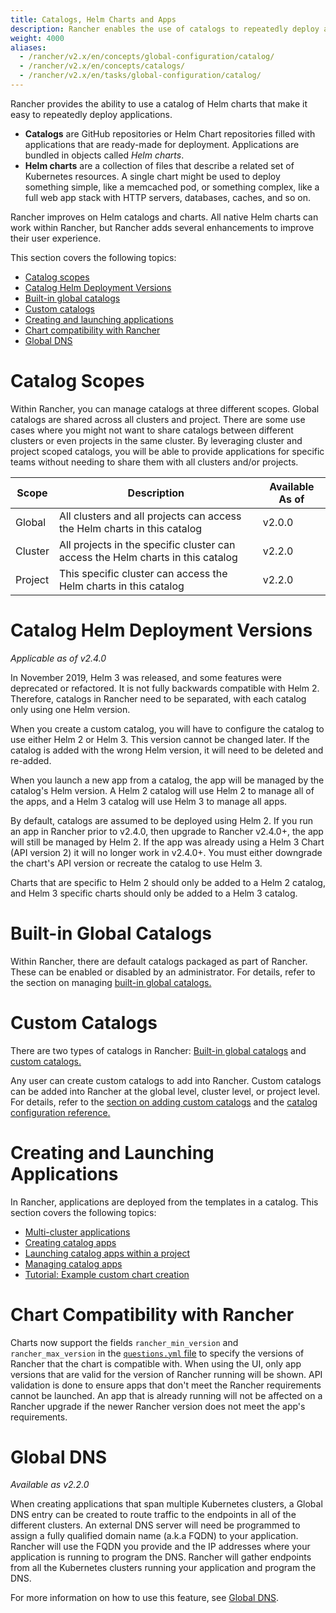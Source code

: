 ```yaml
---
title: Catalogs, Helm Charts and Apps
description: Rancher enables the use of catalogs to repeatedly deploy applications easily. Catalogs are GitHub or Helm Chart repositories filled with deployment-ready apps.
weight: 4000
aliases:
  - /rancher/v2.x/en/concepts/global-configuration/catalog/
  - /rancher/v2.x/en/concepts/catalogs/
  - /rancher/v2.x/en/tasks/global-configuration/catalog/
---
```


Rancher provides the ability to use a catalog of Helm charts that make it easy to repeatedly deploy applications.

- **Catalogs** are GitHub repositories or Helm Chart repositories filled with applications that are ready-made for deployment. Applications are bundled in objects called _Helm charts_.
- **Helm charts** are a collection of files that describe a related set of Kubernetes resources. A single chart might be used to deploy something simple, like a memcached pod, or something complex, like a full web app stack with HTTP servers, databases, caches, and so on.

Rancher improves on Helm catalogs and charts. All native Helm charts can work within Rancher, but Rancher adds several enhancements to improve their user experience.

This section covers the following topics:

- [Catalog scopes](#catalog-scopes)
- [Catalog Helm Deployment Versions](#catalog-helm-deployment-versions)
- [Built-in global catalogs](#built-in-global-catalogs)
- [Custom catalogs](#custom-catalogs)
- [Creating and launching applications](#creating-and-launching-applications)
- [Chart compatibility with Rancher](#chart-compatibility-with-rancher)
- [Global DNS](#global-dns)

# Catalog Scopes

Within Rancher, you can manage catalogs at three different scopes. Global catalogs are shared across all clusters and project. There are some use cases where you might not want to share catalogs between different clusters or even projects in the same cluster. By leveraging cluster and project scoped catalogs, you will be able to provide applications for specific teams without needing to share them with all clusters and/or projects.

Scope |  Description | Available As of |
--- |  --- | --- |
Global | All clusters and all projects can access the Helm charts in this catalog | v2.0.0 |
Cluster | All projects in the specific cluster can access the Helm charts in this catalog | v2.2.0 |
Project | This specific cluster can access the Helm charts in this catalog |  v2.2.0 |

# Catalog Helm Deployment Versions

_Applicable as of v2.4.0_

In November 2019, Helm 3 was released, and some features were deprecated or refactored. It is not fully backwards compatible with Helm 2. Therefore, catalogs in Rancher need to be separated, with each catalog only using one Helm version.

When you create a custom catalog, you will have to configure the catalog to use either Helm 2 or Helm 3. This version cannot be changed later. If the catalog is added with the wrong Helm version, it will need to be deleted and re-added.

When you launch a new app from a catalog, the app will be managed by the catalog's Helm version. A Helm 2 catalog will use Helm 2 to manage all of the apps, and a Helm 3 catalog will use Helm 3 to manage all apps.

By default, catalogs are assumed to be deployed using Helm 2. If you run an app in Rancher prior to v2.4.0, then upgrade to Rancher v2.4.0+, the app will still be managed by Helm 2. If the app was already using a Helm 3 Chart (API version 2) it will no longer work in v2.4.0+. You must either downgrade the chart's API version or recreate the catalog to use Helm 3.

Charts that are specific to Helm 2 should only be added to a Helm 2 catalog, and Helm 3 specific charts should only be added to a Helm 3 catalog.

# Built-in Global Catalogs

Within Rancher, there are default catalogs packaged as part of Rancher. These can be enabled or disabled by an administrator. For details, refer to the section on managing [built-in global catalogs.]({{<baseurl>}}/rancher/v2.x/en/catalog/built-in)

# Custom Catalogs

There are two types of catalogs in Rancher: [Built-in global catalogs]({{<baseurl>}}/rancher/v2.x/en/catalog/built-in/) and [custom catalogs.]({{<baseurl>}}/rancher/v2.x/en/catalog/adding-catalogs/)

Any user can create custom catalogs to add into Rancher.  Custom catalogs can be added into Rancher at the global level, cluster level, or project level. For details, refer to the [section on adding custom catalogs]({{<baseurl>}}/rancher/v2.x/en/catalog/adding-catalogs) and the [catalog configuration reference.]({{<baseurl>}}/rancher/v2.x/en/catalog/catalog-config)

# Creating and Launching Applications

In Rancher, applications are deployed from the templates in a catalog. This section covers the following topics:

* [Multi-cluster applications]({{<baseurl>}}/rancher/v2.x/en/catalog/multi-cluster-apps/)
* [Creating catalog apps]({{<baseurl>}}/rancher/v2.x/en/catalog/creating-apps)
* [Launching catalog apps within a project]({{<baseurl>}}/rancher/v2.x/en/catalog/launching-apps)
* [Managing catalog apps]({{<baseurl>}}/rancher/v2.x/en/catalog/managing-apps)
* [Tutorial: Example custom chart creation]({{<baseurl>}}/rancher/v2.x/en/catalog/tutorial)

# Chart Compatibility with Rancher

Charts now support the fields `rancher_min_version` and `rancher_max_version` in the [`questions.yml` file](https://github.com/rancher/integration-test-charts/blob/master/charts/chartmuseum/v1.6.0/questions.yml) to specify the versions of Rancher that the chart is compatible with. When using the UI, only app versions that are valid for the version of Rancher running will be shown. API validation is done to ensure apps that don't meet the Rancher requirements cannot be launched. An app that is already running will not be affected on a Rancher upgrade if the newer Rancher version does not meet the app's requirements.

# Global DNS

_Available as v2.2.0_

When creating applications that span multiple Kubernetes clusters, a Global DNS entry can be created to route traffic to the endpoints in all of the different clusters. An external DNS server will need be programmed to assign a fully qualified domain name (a.k.a FQDN) to your application. Rancher will use the FQDN you provide and the IP addresses where your application is running to program the DNS. Rancher will gather endpoints from all the Kubernetes clusters running your application and program the DNS.

For more information on how to use this feature, see [Global DNS]({{<baseurl>}}/rancher/v2.x/en/catalog/globaldns/).
